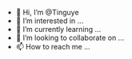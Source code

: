 - 👋 Hi, I’m @Tinguye
- 👀 I’m interested in ...
- 🌱 I’m currently learning ...
- 💞️ I’m looking to collaborate on ...
- 📫 How to reach me ...

<!---
Tinguye/Tinguye is a ✨ special ✨ repository because its `README.md` (this file) appears on your GitHub profile.
You can click the Preview link to take a look at your changes.
--->
